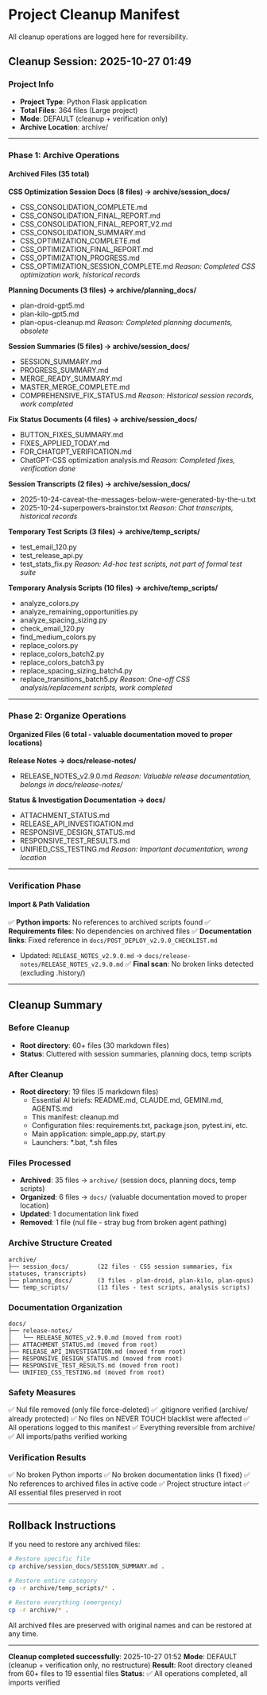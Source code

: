 # Project Cleanup Manifest

All cleanup operations are logged here for reversibility.

## Cleanup Session: 2025-10-27 01:49

### Project Info
- **Project Type**: Python Flask application
- **Total Files**: 364 files (Large project)
- **Mode**: DEFAULT (cleanup + verification only)
- **Archive Location**: archive/

---

### Phase 1: Archive Operations

#### Archived Files (35 total)

**CSS Optimization Session Docs (8 files) → archive/session_docs/**
- CSS_CONSOLIDATION_COMPLETE.md
- CSS_CONSOLIDATION_FINAL_REPORT.md
- CSS_CONSOLIDATION_FINAL_REPORT_V2.md
- CSS_CONSOLIDATION_SUMMARY.md
- CSS_OPTIMIZATION_COMPLETE.md
- CSS_OPTIMIZATION_FINAL_REPORT.md
- CSS_OPTIMIZATION_PROGRESS.md
- CSS_OPTIMIZATION_SESSION_COMPLETE.md
*Reason: Completed CSS optimization work, historical records*

**Planning Documents (3 files) → archive/planning_docs/**
- plan-droid-gpt5.md
- plan-kilo-gpt5.md
- plan-opus-cleanup.md
*Reason: Completed planning documents, obsolete*

**Session Summaries (5 files) → archive/session_docs/**
- SESSION_SUMMARY.md
- PROGRESS_SUMMARY.md
- MERGE_READY_SUMMARY.md
- MASTER_MERGE_COMPLETE.md
- COMPREHENSIVE_FIX_STATUS.md
*Reason: Historical session records, work completed*

**Fix Status Documents (4 files) → archive/session_docs/**
- BUTTON_FIXES_SUMMARY.md
- FIXES_APPLIED_TODAY.md
- FOR_CHATGPT_VERIFICATION.md
- ChatGPT-CSS optimization analysis.md
*Reason: Completed fixes, verification done*

**Session Transcripts (2 files) → archive/session_docs/**
- 2025-10-24-caveat-the-messages-below-were-generated-by-the-u.txt
- 2025-10-24-superpowers-brainstor.txt
*Reason: Chat transcripts, historical records*

**Temporary Test Scripts (3 files) → archive/temp_scripts/**
- test_email_120.py
- test_release_api.py
- test_stats_fix.py
*Reason: Ad-hoc test scripts, not part of formal test suite*

**Temporary Analysis Scripts (10 files) → archive/temp_scripts/**
- analyze_colors.py
- analyze_remaining_opportunities.py
- analyze_spacing_sizing.py
- check_email_120.py
- find_medium_colors.py
- replace_colors.py
- replace_colors_batch2.py
- replace_colors_batch3.py
- replace_spacing_sizing_batch4.py
- replace_transitions_batch5.py
*Reason: One-off CSS analysis/replacement scripts, work completed*

---

### Phase 2: Organize Operations

#### Organized Files (6 total - valuable documentation moved to proper locations)

**Release Notes → docs/release-notes/**
- RELEASE_NOTES_v2.9.0.md
*Reason: Valuable release documentation, belongs in docs/release-notes/*

**Status & Investigation Documentation → docs/**
- ATTACHMENT_STATUS.md
- RELEASE_API_INVESTIGATION.md
- RESPONSIVE_DESIGN_STATUS.md
- RESPONSIVE_TEST_RESULTS.md
- UNIFIED_CSS_TESTING.md
*Reason: Important documentation, wrong location*

---

### Verification Phase

#### Import & Path Validation
✅ **Python imports**: No references to archived scripts found
✅ **Requirements files**: No dependencies on archived files
✅ **Documentation links**: Fixed reference in `docs/POST_DEPLOY_v2.9.0_CHECKLIST.md`
  - Updated: `RELEASE_NOTES_v2.9.0.md` → `docs/release-notes/RELEASE_NOTES_v2.9.0.md`
✅ **Final scan**: No broken links detected (excluding .history/)

---

## Cleanup Summary

### Before Cleanup
- **Root directory**: 60+ files (30 markdown files)
- **Status**: Cluttered with session summaries, planning docs, temp scripts

### After Cleanup
- **Root directory**: 19 files (5 markdown files)
  - Essential AI briefs: README.md, CLAUDE.md, GEMINI.md, AGENTS.md
  - This manifest: cleanup.md
  - Configuration files: requirements.txt, package.json, pytest.ini, etc.
  - Main application: simple_app.py, start.py
  - Launchers: *.bat, *.sh files

### Files Processed
- **Archived**: 35 files → `archive/` (session docs, planning docs, temp scripts)
- **Organized**: 6 files → `docs/` (valuable documentation moved to proper location)
- **Updated**: 1 documentation link fixed
- **Removed**: 1 file (nul file - stray bug from broken agent pathing)

### Archive Structure Created
```
archive/
├── session_docs/        (22 files - CSS session summaries, fix statuses, transcripts)
├── planning_docs/       (3 files - plan-droid, plan-kilo, plan-opus)
└── temp_scripts/        (13 files - test scripts, analysis scripts)
```

### Documentation Organization
```
docs/
├── release-notes/
│   └── RELEASE_NOTES_v2.9.0.md (moved from root)
├── ATTACHMENT_STATUS.md (moved from root)
├── RELEASE_API_INVESTIGATION.md (moved from root)
├── RESPONSIVE_DESIGN_STATUS.md (moved from root)
├── RESPONSIVE_TEST_RESULTS.md (moved from root)
└── UNIFIED_CSS_TESTING.md (moved from root)
```

### Safety Measures
✅ Nul file removed (only file force-deleted)
✅ .gitignore verified (archive/ already protected)
✅ No files on NEVER TOUCH blacklist were affected
✅ All operations logged to this manifest
✅ Everything reversible from archive/
✅ All imports/paths verified working

### Verification Results
✅ No broken Python imports
✅ No broken documentation links (1 fixed)
✅ No references to archived files in active code
✅ Project structure intact
✅ All essential files preserved in root

---

## Rollback Instructions

If you need to restore any archived files:

```bash
# Restore specific file
cp archive/session_docs/SESSION_SUMMARY.md .

# Restore entire category
cp -r archive/temp_scripts/* .

# Restore everything (emergency)
cp -r archive/* .
```

All archived files are preserved with original names and can be restored at any time.

---

**Cleanup completed successfully**: 2025-10-27 01:52
**Mode**: DEFAULT (cleanup + verification only, no restructure)
**Result**: Root directory cleaned from 60+ files to 19 essential files
**Status**: ✅ All operations completed, all imports verified


